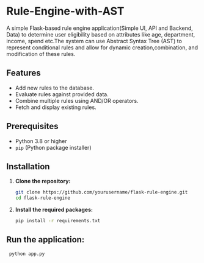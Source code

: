# Rule-Engine-with-AST
A simple Flask-based rule engine application(Simple UI, API and Backend, Data) to determine user eligibility based on attributes like age, department, income, spend etc.The system can use Abstract Syntax Tree (AST) to represent conditional rules and allow for dynamic creation,combination, and modification of these rules.

## Features

- Add new rules to the database.
- Evaluate rules against provided data.
- Combine multiple rules using AND/OR operators.
- Fetch and display existing rules.

## Prerequisites

- Python 3.8 or higher
- `pip` (Python package installer)

## Installation

1. **Clone the repository:**

   ```bash
   git clone https://github.com/yourusername/flask-rule-engine.git
   cd flask-rule-engine

2. **Install the required packages:**
   
   ```bash
   pip install -r requirements.txt

## Run the application:

  ```bash
   python app.py


